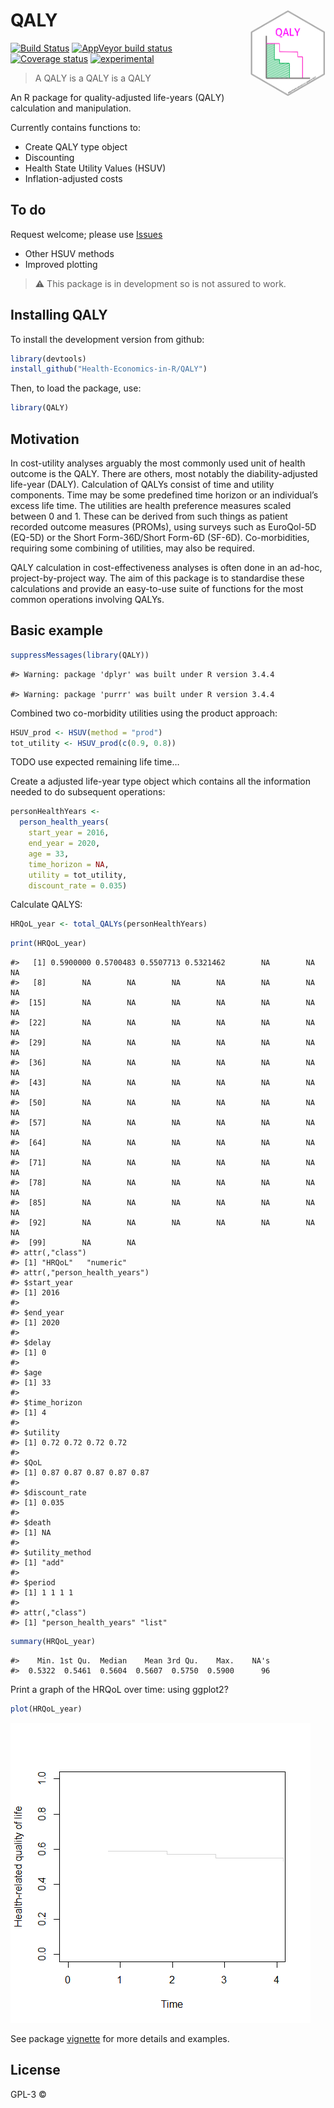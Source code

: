 
# QALY <img src="imgfile.png" height="139" align="right"/>

[![Build
Status](https://travis-ci.org/n8thangreen/QALY.svg?branch=master)](https://travis-ci.org/n8thangreen/QALY)
[![AppVeyor build
status](https://ci.appveyor.com/api/projects/status/github/n8thangreen/QALY?branch=master&svg=true)](https://ci.appveyor.com/project/n8thangreen/QALY)
[![Coverage
status](https://codecov.io/gh/n8thangreen/QALY/branch/master/graph/badge.svg)](https://codecov.io/github/n8thangreen/QALY?branch=master)
[![experimental](http://badges.github.io/stability-badges/dist/experimental.svg)](http://github.com/badges/stability-badges)

<!-- README.md is generated from README.Rmd. Please edit that file -->

> A QALY is a QALY is a QALY

An R package for quality-adjusted life-years (QALY) calculation and
manipulation.

Currently contains functions to:

  - Create QALY type object
  - Discounting
  - Health State Utility Values (HSUV)
  - Inflation-adjusted costs

## To do

Request welcome; please use
[Issues](https://github.com/n8thangreen/QALY/issues)

  - Other HSUV methods
  - Improved plotting

> :warning: This package is in development so is not assured to work.

## Installing QALY

To install the development version from github:

``` r
library(devtools)
install_github("Health-Economics-in-R/QALY")
```

Then, to load the package, use:

``` r
library(QALY)
```

## Motivation

In cost-utility analyses arguably the most commonly used unit of health
outcome is the QALY. There are others, most notably the
diability-adjusted life-year (DALY). Calculation of QALYs consist of
time and utility components. Time may be some predefined time horizon or
an individual’s excess life time. The utilities are health preference
measures scaled between 0 and 1. These can be derived from such things
as patient recorded outcome measures (PROMs), using surveys such as
EuroQol-5D (EQ-5D) or the Short Form-36D/Short Form-6D (SF-6D).
Co-morbidities, requiring some combining of utilities, may also be
required.

QALY calculation in cost-effectiveness analyses is often done in an
ad-hoc, project-by-project way. The aim of this package is to
standardise these calculations and provide an easy-to-use suite of
functions for the most common operations involving QALYs.

## Basic example

``` r
suppressMessages(library(QALY))
```

    #> Warning: package 'dplyr' was built under R version 3.4.4

    #> Warning: package 'purrr' was built under R version 3.4.4

Combined two co-morbidity utilities using the product approach:

``` r
HSUV_prod <- HSUV(method = "prod") 
tot_utility <- HSUV_prod(c(0.9, 0.8))
```

TODO use expected remaining life time…

Create a adjusted life-year type object which contains all the
information needed to do subsequent operations:

``` r
personHealthYears <-
  person_health_years(
    start_year = 2016,
    end_year = 2020,
    age = 33,
    time_horizon = NA,
    utility = tot_utility,
    discount_rate = 0.035)
```

Calculate
    QALYS:

``` r
HRQoL_year <- total_QALYs(personHealthYears)
```

``` r
print(HRQoL_year)
```

    #>   [1] 0.5900000 0.5700483 0.5507713 0.5321462        NA        NA        NA
    #>   [8]        NA        NA        NA        NA        NA        NA        NA
    #>  [15]        NA        NA        NA        NA        NA        NA        NA
    #>  [22]        NA        NA        NA        NA        NA        NA        NA
    #>  [29]        NA        NA        NA        NA        NA        NA        NA
    #>  [36]        NA        NA        NA        NA        NA        NA        NA
    #>  [43]        NA        NA        NA        NA        NA        NA        NA
    #>  [50]        NA        NA        NA        NA        NA        NA        NA
    #>  [57]        NA        NA        NA        NA        NA        NA        NA
    #>  [64]        NA        NA        NA        NA        NA        NA        NA
    #>  [71]        NA        NA        NA        NA        NA        NA        NA
    #>  [78]        NA        NA        NA        NA        NA        NA        NA
    #>  [85]        NA        NA        NA        NA        NA        NA        NA
    #>  [92]        NA        NA        NA        NA        NA        NA        NA
    #>  [99]        NA        NA
    #> attr(,"class")
    #> [1] "HRQoL"   "numeric"
    #> attr(,"person_health_years")
    #> $start_year
    #> [1] 2016
    #> 
    #> $end_year
    #> [1] 2020
    #> 
    #> $delay
    #> [1] 0
    #> 
    #> $age
    #> [1] 33
    #> 
    #> $time_horizon
    #> [1] 4
    #> 
    #> $utility
    #> [1] 0.72 0.72 0.72 0.72
    #> 
    #> $QoL
    #> [1] 0.87 0.87 0.87 0.87 0.87
    #> 
    #> $discount_rate
    #> [1] 0.035
    #> 
    #> $death
    #> [1] NA
    #> 
    #> $utility_method
    #> [1] "add"
    #> 
    #> $period
    #> [1] 1 1 1 1
    #> 
    #> attr(,"class")
    #> [1] "person_health_years" "list"

``` r
summary(HRQoL_year)
```

    #>    Min. 1st Qu.  Median    Mean 3rd Qu.    Max.    NA's 
    #>  0.5322  0.5461  0.5604  0.5607  0.5750  0.5900      96

Print a graph of the HRQoL over time: using ggplot2?

``` r
plot(HRQoL_year)
```

![](README_files/figure-gfm/unnamed-chunk-8-1.png)<!-- -->

See package
[vignette](http://htmlpreview.github.io/?https://github.com/n8thangreen/QALY/blob/master/inst/doc/vignette_main.html)
for more details and examples.

## License

GPL-3 ©

